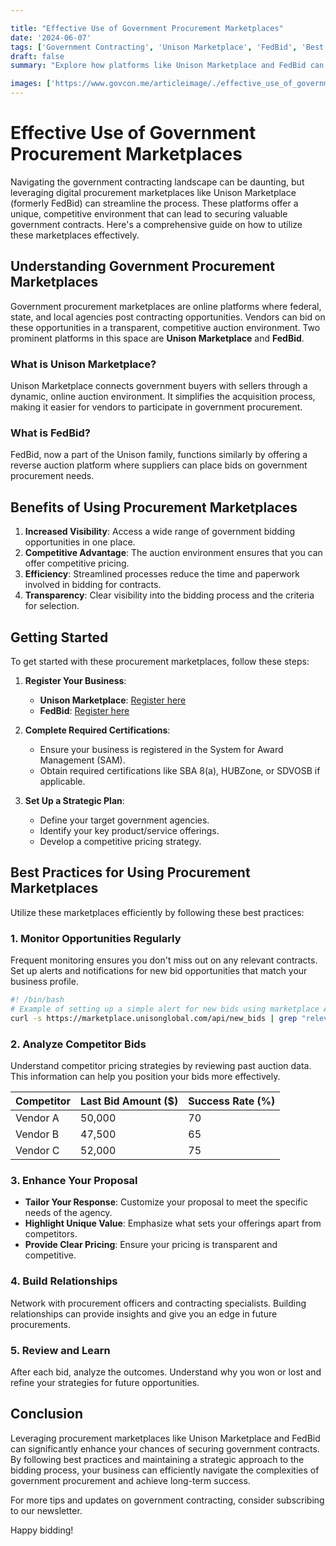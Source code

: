 ```yaml
---

title: "Effective Use of Government Procurement Marketplaces"
date: '2024-06-07'
tags: ['Government Contracting', 'Unison Marketplace', 'FedBid', 'Best Practices', 'Procurement', 'Government Contracts', 'Federal Marketplaces', 'Vendor Tips', 'Bidding Strategies']
draft: false
summary: "Explore how platforms like Unison Marketplace and FedBid can be leveraged to identify and secure government contracts efficiently, including best practices for using these tools."

images: ['https://www.govcon.me/articleimage/./effective_use_of_government_procurement_marketplaces.webp']
---
```


# Effective Use of Government Procurement Marketplaces

Navigating the government contracting landscape can be daunting, but leveraging digital procurement marketplaces like Unison Marketplace (formerly FedBid) can streamline the process. These platforms offer a unique, competitive environment that can lead to securing valuable government contracts. Here's a comprehensive guide on how to utilize these marketplaces effectively.

## Understanding Government Procurement Marketplaces

Government procurement marketplaces are online platforms where federal, state, and local agencies post contracting opportunities. Vendors can bid on these opportunities in a transparent, competitive auction environment. Two prominent platforms in this space are **Unison Marketplace** and **FedBid**.

### What is Unison Marketplace?

Unison Marketplace connects government buyers with sellers through a dynamic, online auction environment. It simplifies the acquisition process, making it easier for vendors to participate in government procurement.

### What is FedBid?

FedBid, now a part of the Unison family, functions similarly by offering a reverse auction platform where suppliers can place bids on government procurement needs.

## Benefits of Using Procurement Marketplaces

1. **Increased Visibility**: Access a wide range of government bidding opportunities in one place.
2. **Competitive Advantage**: The auction environment ensures that you can offer competitive pricing.
3. **Efficiency**: Streamlined processes reduce the time and paperwork involved in bidding for contracts.
4. **Transparency**: Clear visibility into the bidding process and the criteria for selection.

## Getting Started

To get started with these procurement marketplaces, follow these steps:

1. **Register Your Business**:
   - **Unison Marketplace**: [Register here](https://marketplace.unisonglobal.com/)
   - **FedBid**: [Register here](https://www.unisonglobal.com/about/fedbid/)

2. **Complete Required Certifications**:
   - Ensure your business is registered in the System for Award Management (SAM).
   - Obtain required certifications like SBA 8(a), HUBZone, or SDVOSB if applicable.

3. **Set Up a Strategic Plan**:
   - Define your target government agencies.
   - Identify your key product/service offerings.
   - Develop a competitive pricing strategy.

## Best Practices for Using Procurement Marketplaces

Utilize these marketplaces efficiently by following these best practices:

### 1. Monitor Opportunities Regularly

Frequent monitoring ensures you don't miss out on any relevant contracts. Set up alerts and notifications for new bid opportunities that match your business profile.

```sh
#! /bin/bash
# Example of setting up a simple alert for new bids using marketplace APIs or RSS feeds
curl -s https://marketplace.unisonglobal.com/api/new_bids | grep "relevant_keywords"
```

### 2. Analyze Competitor Bids

Understand competitor pricing strategies by reviewing past auction data. This information can help you position your bids more effectively.

| Competitor | Last Bid Amount ($) | Success Rate (%) |
|------------|---------------------|------------------|
| Vendor A   | 50,000              | 70               |
| Vendor B   | 47,500              | 65               |
| Vendor C   | 52,000              | 75               |

### 3. Enhance Your Proposal

- **Tailor Your Response**: Customize your proposal to meet the specific needs of the agency.
- **Highlight Unique Value**: Emphasize what sets your offerings apart from competitors.
- **Provide Clear Pricing**: Ensure your pricing is transparent and competitive.

### 4. Build Relationships

Network with procurement officers and contracting specialists. Building relationships can provide insights and give you an edge in future procurements.

### 5. Review and Learn

After each bid, analyze the outcomes. Understand why you won or lost and refine your strategies for future opportunities.

## Conclusion

Leveraging procurement marketplaces like Unison Marketplace and FedBid can significantly enhance your chances of securing government contracts. By following best practices and maintaining a strategic approach to the bidding process, your business can efficiently navigate the complexities of government procurement and achieve long-term success.

For more tips and updates on government contracting, consider subscribing to our newsletter.

Happy bidding!
```